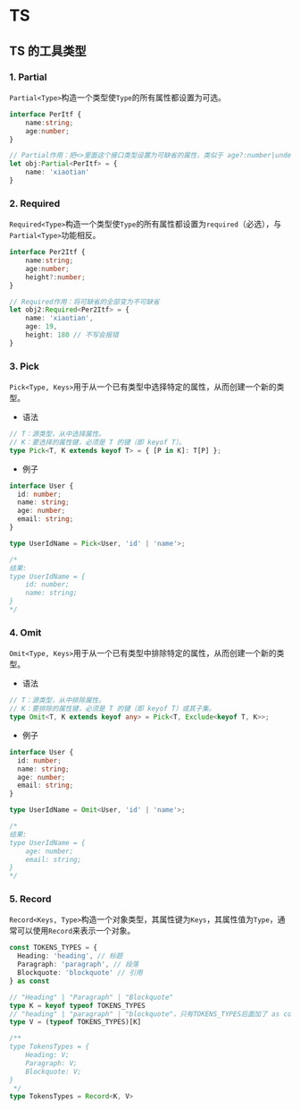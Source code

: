 # TS

## TS 的工具类型

### 1. Partial

`Partial<Type>`构造一个类型使`Type`的所有属性都设置为可选。

```ts
interface PerItf {
    name:string;
    age:number;
}

// Partial作用：把<>里面这个接口类型设置为可缺省的属性，类似于 age?:number|undefined（也可以是undefined）
let obj:Partial<PerItf> = {
    name: 'xiaotian'
}
```

### 2. Required

`Required<Type>`构造一个类型使`Type`的所有属性都设置为`required`（必选），与`Partial<Type>`功能相反。

```ts
interface Per2Itf {
    name:string;
    age:number;
    height?:number;
}

// Required作用：将可缺省的全部变为不可缺省
let obj2:Required<Per2Itf> = {
    name: 'xiaotian',
    age: 19,
    height: 180 // 不写会报错
}
```
### 3.  Pick
`Pick<Type, Keys>`用于从一个已有类型中选择特定的属性，从而创建一个新的类型。

- 语法

```ts
// T：源类型，从中选择属性。
// K：要选择的属性键，必须是 T 的键（即 keyof T）。
type Pick<T, K extends keyof T> = { [P in K]: T[P] };
```

- 例子

```ts
interface User {
  id: number;
  name: string;
  age: number;
  email: string;
}

type UserIdName = Pick<User, 'id' | 'name'>;

/*
结果:
type UserIdName = {
    id: number;
    name: string;
}
*/
```

### 4. Omit

`Omit<Type, Keys>`用于从一个已有类型中排除特定的属性，从而创建一个新的类型。

- 语法

```ts
// T：源类型，从中排除属性。
// K：要排除的属性键，必须是 T 的键（即 keyof T）或其子集。
type Omit<T, K extends keyof any> = Pick<T, Exclude<keyof T, K>>;
```

- 例子

```ts
interface User {
  id: number;
  name: string;
  age: number;
  email: string;
}

type UserIdName = Omit<User, 'id' | 'name'>;

/*
结果:
type UserIdName = {
    age: number;
    email: string;
}
*/
```

### 5. Record

`Record<Keys, Type>`构造一个对象类型，其属性键为`Keys`，其属性值为`Type`，通常可以使用`Record`来表示一个对象。

```ts
const TOKENS_TYPES = {
  Heading: 'heading', // 标题
  Paragraph: 'paragraph', // 段落
  Blockquote: 'blockquote' // 引用
} as const

// "Heading" | "Paragraph" | "Blockquote"
type K = keyof typeof TOKENS_TYPES
// "heading" | "paragraph" | "blockquote"，只有TOKENS_TYPES后面加了 as const，才能这样取值，不然就是string
type V = (typeof TOKENS_TYPES)[K]

/**
type TokensTypes = {
    Heading: V;
    Paragraph: V;
    Blockquote: V;
}
 */
type TokensTypes = Record<K, V>
```